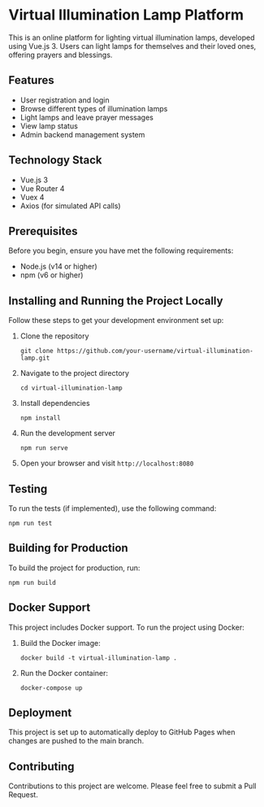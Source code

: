 # Virtual Illumination Lamp Platform

This is an online platform for lighting virtual illumination lamps, developed using Vue.js 3. Users can light lamps for themselves and their loved ones, offering prayers and blessings.

## Features

- User registration and login
- Browse different types of illumination lamps
- Light lamps and leave prayer messages
- View lamp status
- Admin backend management system

## Technology Stack

- Vue.js 3
- Vue Router 4
- Vuex 4
- Axios (for simulated API calls)

## Prerequisites

Before you begin, ensure you have met the following requirements:

- Node.js (v14 or higher)
- npm (v6 or higher)

## Installing and Running the Project Locally

Follow these steps to get your development environment set up:

1. Clone the repository
   ```
   git clone https://github.com/your-username/virtual-illumination-lamp.git
   ```

2. Navigate to the project directory
   ```
   cd virtual-illumination-lamp
   ```

3. Install dependencies
   ```
   npm install
   ```

4. Run the development server
   ```
   npm run serve
   ```

5. Open your browser and visit `http://localhost:8080`

## Testing

To run the tests (if implemented), use the following command:

```
npm run test
```

## Building for Production

To build the project for production, run:

```
npm run build
```

## Docker Support

This project includes Docker support. To run the project using Docker:

1. Build the Docker image:
   ```
   docker build -t virtual-illumination-lamp .
   ```

2. Run the Docker container:
   ```
   docker-compose up
   ```

## Deployment

This project is set up to automatically deploy to GitHub Pages when changes are pushed to the main branch.

## Contributing

Contributions to this project are welcome. Please feel free to submit a Pull Request.
